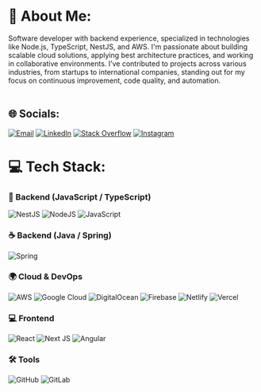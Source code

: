 # 💫 About Me:
Software developer with backend experience, specialized in technologies like Node.js, TypeScript, NestJS, and AWS. I'm passionate about building scalable cloud solutions, applying best architecture practices, and working in collaborative environments. I’ve contributed to projects across various industries, from startups to international companies, standing out for my focus on continuous improvement, code quality, and automation.<br><br>


## 🌐 Socials:
[![Email](https://img.shields.io/badge/Email-D14836?logo=gmail&logoColor=white)](mailto:kevin.fuentes@alegra.com)  [![LinkedIn](https://img.shields.io/badge/LinkedIn-%230077B5.svg?logo=linkedin&logoColor=white)](https://www.linkedin.com/in/kevin-fuentes-b4abb91b3/)  [![Stack Overflow](https://img.shields.io/badge/-Stackoverflow-FE7A16?logo=stack-overflow&logoColor=white)](https://stackoverflow.com/users/13685108/kevin-fuentes) [![Instagram](https://img.shields.io/badge/Instagram-%23E4405F.svg?logo=Instagram&logoColor=white)](https://www.instagram.com/lkevinl24/)


# 💻 Tech Stack:
### 🧠 Backend (JavaScript / TypeScript)
![NestJS](https://img.shields.io/badge/nestjs-%23E0234E.svg?style=for-the-badge&logo=nestjs&logoColor=white) ![NodeJS](https://img.shields.io/badge/node.js-6DA55F?style=for-the-badge&logo=node.js&logoColor=white) ![JavaScript](https://img.shields.io/badge/javascript-%23323330.svg?style=for-the-badge&logo=javascript&logoColor=%23F7DF1E)

### ☕ Backend (Java / Spring)
![Spring](https://img.shields.io/badge/spring-%236DB33F.svg?style=for-the-badge&logo=spring&logoColor=white)

### 🌍 Cloud & DevOps
![AWS](https://img.shields.io/badge/AWS-%23FF9900.svg?style=for-the-badge&logo=amazon-aws&logoColor=white) ![Google Cloud](https://img.shields.io/badge/GoogleCloud-%234285F4.svg?style=for-the-badge&logo=google-cloud&logoColor=white) ![DigitalOcean](https://img.shields.io/badge/DigitalOcean-%230167ff.svg?style=for-the-badge&logo=digitalOcean&logoColor=white) ![Firebase](https://img.shields.io/badge/firebase-%23039BE5.svg?style=for-the-badge&logo=firebase) ![Netlify](https://img.shields.io/badge/netlify-%23000000.svg?style=for-the-badge&logo=netlify&logoColor=#00C7B7) ![Vercel](https://img.shields.io/badge/vercel-%23000000.svg?style=for-the-badge&logo=vercel&logoColor=white)

### 💻 Frontend
![React](https://img.shields.io/badge/react-%2320232a.svg?style=for-the-badge&logo=react&logoColor=%2361DAFB) ![Next JS](https://img.shields.io/badge/Next-black?style=for-the-badge&logo=next.js&logoColor=white) ![Angular](https://img.shields.io/badge/angular-%23DD0031.svg?style=for-the-badge&logo=angular&logoColor=white)

### 🛠️ Tools
![GitHub](https://img.shields.io/badge/github-%23121011.svg?style=for-the-badge&logo=github&logoColor=white) ![GitLab](https://img.shields.io/badge/gitlab-%23181717.svg?style=for-the-badge&logo=gitlab&logoColor=white)



